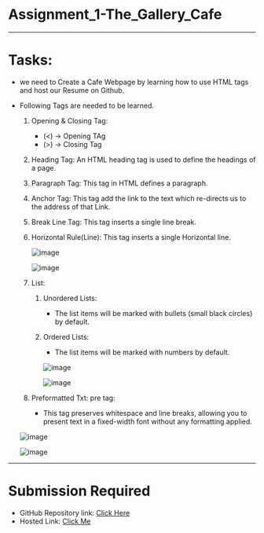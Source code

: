 # Assignment_1-The_Gallery_Cafe
---
# Tasks:
- we need to Create a Cafe Webpage by learning how to use HTML tags and host our Resume on Github.
- Following Tags are needed to be learned.
  1. Opening & Closing Tag:
     
     - (<) -> Opening TAg
     - (>) -> Closing Tag
  3. Heading Tag: An HTML heading tag is used to define the headings of a page.
  4. Paragraph Tag: This tag in HTML defines a paragraph. 
  5. Anchor Tag: This tag add the link to the text which re-directs us to the address of that Link.
  6. Break Line Tag: This tag inserts a single line break.
  7. Horizontal Rule(Line): This tag inserts a single Horizontal line.
     
     ![image](https://github.com/Abhishek-Sharma-007/Assignment_1-The_Gallery_Cafe/assets/84591804/55356575-8a19-485e-bfab-687a5d8b9e5e)

     ![image](https://github.com/Abhishek-Sharma-007/Assignment_1-The_Gallery_Cafe/assets/84591804/8479dbdb-ba50-4627-82ec-4cda440e6351)


  9. List:
     1. Unordered Lists:
        - The list items will be marked with bullets (small black circles) by default.
     2. Ordered Lists:
        - The list items will be marked with numbers by default.
 
        ![image](https://github.com/Abhishek-Sharma-007/Assignment_1-The_Gallery_Cafe/assets/84591804/1e627416-cbae-4db5-869c-1eb059809c25)
                   
        ![image](https://github.com/Abhishek-Sharma-007/Assignment_1-The_Gallery_Cafe/assets/84591804/19884321-29de-48ee-a5cd-c16756dab144)


  10. Preformatted Txt: pre tag:
      - This tag preserves whitespace and line breaks, allowing you to present text in a fixed-width font without any formatting applied.
        
     ![image](https://github.com/Abhishek-Sharma-007/Assignment_1-Resume/assets/84591804/773c74b7-a8ac-48f6-a078-e8f6b768aa4b)        

     ![image](https://github.com/Abhishek-Sharma-007/Assignment_1-The_Gallery_Cafe/assets/84591804/09cb5cec-6888-47ef-9d5f-5a73294024fb)


---
# Submission Required
- GitHub Repository link: [Click Here](https://github.com/Abhishek-Sharma-007/Assignment_1-The_Gallery_Cafe)
- Hosted Link: [Click Me](https://abhishek-sharma-007.github.io/Assignment_1-The_Gallery_Cafe/)
